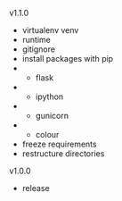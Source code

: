 



v1.1.0
- virtualenv venv
- runtime
- gitignore
- install packages with pip
- - flask
- - ipython
- - gunicorn
- - colour
- freeze requirements
- restructure directories


v1.0.0
- release

